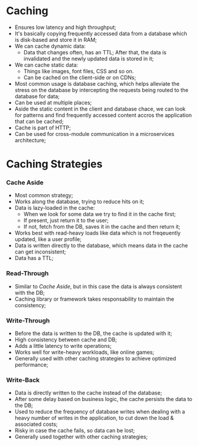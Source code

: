 # Caching
- Ensures low latency and high throughput;
- It's basically copying frequently accessed data from a database which is disk-based and store it in RAM;
- We can cache dynamic data:
  - Data that changes often, has an TTL; After that, the data is invalidated and the newly updated data is stored in it;
- We can cache static data:
  - Things like images, font files, CSS and so on.
  - Can be cached on the client-side or on CDNs;
- Most common usage is database caching, which helps alleviate the stress on the database by intercepting the requests being routed to the database for data;
- Can be used at multiple places;
- Aside the static content in the client and database chace, we can look for patterns and find frequently accessed content accros the application that can be cached;
- Cache is part of HTTP;
- Can be used for cross-module communication in a microservices architecture;

# Caching Strategies
### Cache Aside
- Most common strategy;
- Works along the database, trying to reduce hits on it;
- Data is lazy-loaded in the cache:
  - When we look for some data we try to find it in the cache first;
  - If present, just return it to the user;
  - If not, fetch from the DB, saves it in the cache and then return it;
- Works best with read-heavy loads like data which is not freqeuently updated, like a user profile;
- Data is written directly to the database, which means data in the cache can get inconsistent;
- Data has a TTL;
### Read-Through
- Similar to _Cache Aside_, but in this case the data is always consistent with the DB;
- Caching library or framework takes responsability to maintain the consistency;
### Write-Through
- Before the data is written to the DB, the cache is updated with it;
- High consistency between cache and DB;
- Adds a little latency to write operations;
- Works well for write-heavy workloads, like online games;
- Generally used with other caching strategies to achieve optimized performance;
### Write-Back
- Data is directly written to the cache instead of the database;
- After some delay based on business logic, the cache persists the data to the DB;
- Used to reduce the frequency of database writes when dealing with a heavy number of writes in the application, to cut down the load & associated costs;
- Risky in case the cache fails, so data can be lost;
- Generally used together with other caching strategies;